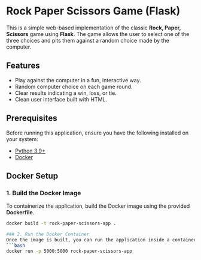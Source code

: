 # Rock Paper Scissors Game (Flask)

This is a simple web-based implementation of the classic **Rock, Paper, Scissors** game using **Flask**. The game allows the user to select one of the three choices and pits them against a random choice made by the computer.

## Features
- Play against the computer in a fun, interactive way.
- Random computer choice on each game round.
- Clear results indicating a win, loss, or tie.
- Clean user interface built with HTML.

## Prerequisites
Before running this application, ensure you have the following installed on your system:
- [Python 3.9+](https://www.python.org/downloads/)
- [Docker](https://www.docker.com/get-started)

## Docker Setup

### 1. Build the Docker Image
To containerize the application, build the Docker image using the provided **Dockerfile**.
```bash
docker build -t rock-paper-scissors-app .

### 2. Run the Docker Container
Once the image is built, you can run the application inside a container:
```bash
docker run -p 5000:5000 rock-paper-scissors-app

